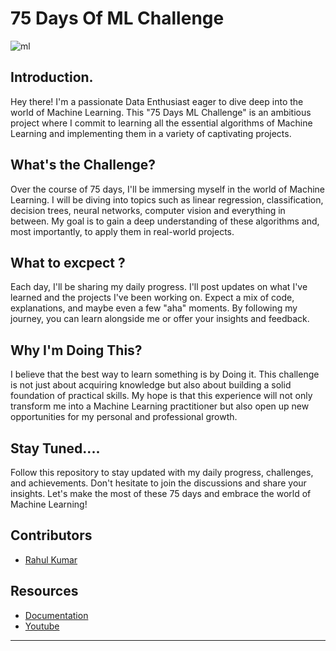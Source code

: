 # 75 Days Of ML Challenge    

![ml](https://github.com/suruchi574/75-Days-ML-Challenge/assets/84992606/ee7000db-5dec-4a20-879f-5b67185205fc)


## Introduction.            

Hey there! I'm a passionate Data Enthusiast eager to dive deep into the world of Machine Learning. This "75 Days ML Challenge" is an ambitious project where I commit to learning all the essential algorithms of Machine Learning and implementing them in a variety of captivating projects.

## What's the Challenge?      

Over the course of 75 days, I'll be immersing myself in the world of Machine Learning. I will be diving into topics such as linear regression, classification, decision trees, neural networks, computer vision and everything in between. My goal is to gain a deep understanding of these algorithms and, most importantly, to apply them in real-world projects.

## What to excpect ? 


Each day, I'll be sharing my daily progress. I'll post updates on what I've learned and the projects I've been working on. Expect a mix of code, explanations, and maybe even a few "aha" moments. By following my journey, you can learn alongside me or offer your insights and feedback.

## Why I'm Doing This?    

I believe that the best way to learn something is by Doing it. This challenge is not just about acquiring knowledge but also about building a solid foundation of practical skills. My hope is that this experience will not only transform me into a Machine Learning practitioner but also open up new opportunities for my personal and professional growth.

## Stay Tuned.... 


Follow this repository to stay updated with my daily progress, challenges, and achievements. Don't hesitate to join the discussions and share your insights. Let's make the most of these 75 days and embrace the world of Machine Learning!


## Contributors
- [Rahul Kumar](https://github.com/yadhuwanshirahulr)

## Resources
- [Documentation](https://www.javatpoint.com/machine-learning)
- [Youtube](https://www.youtube.com/playlist?list=PLeo1K3hjS3uvCeTYTeyfe0-rN5r8zn9rw)

---
